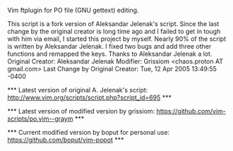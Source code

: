 Vim ftplugin for PO file (GNU gettext) editing.

This script is a fork version of Aleksandar Jelenak's script. Since the
last change by the original creator is long time ago and I failed to get in
tough with him via email, I started this project by myself. Nearly 90% of
the script is written by Aleksandar Jelenak. I fixed two bugs and add three
other functions and remapped the keys. Thanks to Aleksandar Jelenak a lot.
Original Creator:	Aleksandar Jelenak <ajelenak AT yahoo.com>
Modifier: Grissiom <chaos.proton AT gmail.com>
Last Change by Original Creator:	Tue, 12 Apr 2005 13:49:55 -0400

*** Latest version of original A. Jelenak's script:
http://www.vim.org/scripts/script.php?script_id=695 ***

*** Latest version of modified version by grissiom:
https://github.com/vim-scripts/po.vim--graym ***

*** Current modified version by boput for personal use:
https://github.com/boput/vim-popot ***